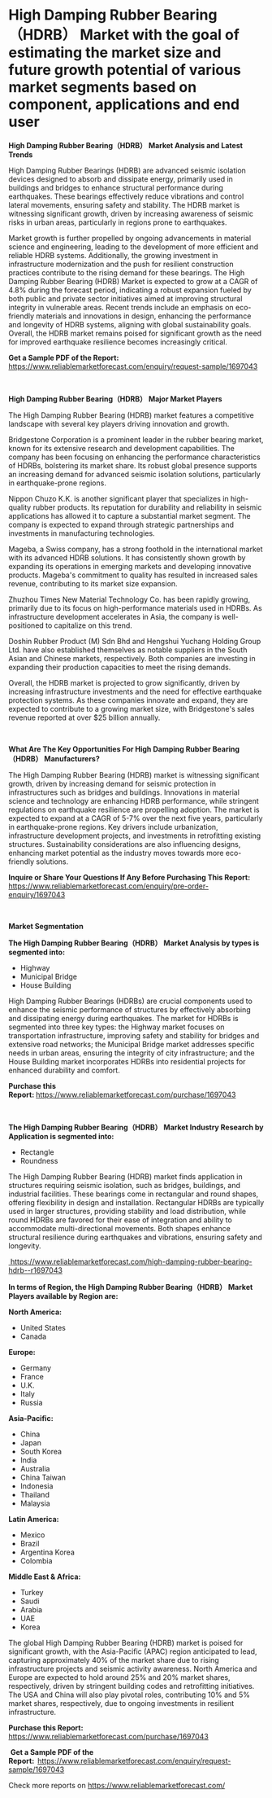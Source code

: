 <p><h1>High Damping Rubber Bearing（HDRB） Market with the goal of estimating the market size and future growth potential of various market segments based on component, applications and end user</h1></p><p><strong>High Damping Rubber Bearing（HDRB） Market Analysis and Latest Trends</strong></p>
<p><p>High Damping Rubber Bearings (HDRB) are advanced seismic isolation devices designed to absorb and dissipate energy, primarily used in buildings and bridges to enhance structural performance during earthquakes. These bearings effectively reduce vibrations and control lateral movements, ensuring safety and stability. The HDRB market is witnessing significant growth, driven by increasing awareness of seismic risks in urban areas, particularly in regions prone to earthquakes.</p><p>Market growth is further propelled by ongoing advancements in material science and engineering, leading to the development of more efficient and reliable HDRB systems. Additionally, the growing investment in infrastructure modernization and the push for resilient construction practices contribute to the rising demand for these bearings. The High Damping Rubber Bearing (HDRB) Market is expected to grow at a CAGR of 4.8% during the forecast period, indicating a robust expansion fueled by both public and private sector initiatives aimed at improving structural integrity in vulnerable areas. Recent trends include an emphasis on eco-friendly materials and innovations in design, enhancing the performance and longevity of HDRB systems, aligning with global sustainability goals. Overall, the HDRB market remains poised for significant growth as the need for improved earthquake resilience becomes increasingly critical.</p></p>
<p><strong>Get a Sample PDF of the Report:&nbsp;</strong> <a href="https://www.reliablemarketforecast.com/enquiry/request-sample/1697043?utm_campaign=1169&utm_medium=2&utm_source=Github&utm_content=ia&utm_term=08012025&utm_id=high-damping-rubber-bearinghdrb">https://www.reliablemarketforecast.com/enquiry/request-sample/1697043</a></p>
<p>&nbsp;</p>
<p><strong>High Damping Rubber Bearing（HDRB） Major Market Players</strong></p>
<p><p>The High Damping Rubber Bearing (HDRB) market features a competitive landscape with several key players driving innovation and growth. </p><p>Bridgestone Corporation is a prominent leader in the rubber bearing market, known for its extensive research and development capabilities. The company has been focusing on enhancing the performance characteristics of HDRBs, bolstering its market share. Its robust global presence supports an increasing demand for advanced seismic isolation solutions, particularly in earthquake-prone regions.</p><p>Nippon Chuzo K.K. is another significant player that specializes in high-quality rubber products. Its reputation for durability and reliability in seismic applications has allowed it to capture a substantial market segment. The company is expected to expand through strategic partnerships and investments in manufacturing technologies.</p><p>Mageba, a Swiss company, has a strong foothold in the international market with its advanced HDRB solutions. It has consistently shown growth by expanding its operations in emerging markets and developing innovative products. Mageba's commitment to quality has resulted in increased sales revenue, contributing to its market size expansion.</p><p>Zhuzhou Times New Material Technology Co. has been rapidly growing, primarily due to its focus on high-performance materials used in HDRBs. As infrastructure development accelerates in Asia, the company is well-positioned to capitalize on this trend.</p><p>Doshin Rubber Product (M) Sdn Bhd and Hengshui Yuchang Holding Group Ltd. have also established themselves as notable suppliers in the South Asian and Chinese markets, respectively. Both companies are investing in expanding their production capacities to meet the rising demands.</p><p>Overall, the HDRB market is projected to grow significantly, driven by increasing infrastructure investments and the need for effective earthquake protection systems. As these companies innovate and expand, they are expected to contribute to a growing market size, with Bridgestone's sales revenue reported at over $25 billion annually.</p></p>
<p>&nbsp;</p>
<p><strong>What Are The Key Opportunities For High Damping Rubber Bearing（HDRB） Manufacturers?</strong></p>
<p><p>The High Damping Rubber Bearing (HDRB) market is witnessing significant growth, driven by increasing demand for seismic protection in infrastructures such as bridges and buildings. Innovations in material science and technology are enhancing HDRB performance, while stringent regulations on earthquake resilience are propelling adoption. The market is expected to expand at a CAGR of 5-7% over the next five years, particularly in earthquake-prone regions. Key drivers include urbanization, infrastructure development projects, and investments in retrofitting existing structures. Sustainability considerations are also influencing designs, enhancing market potential as the industry moves towards more eco-friendly solutions.</p></p>
<p><strong>Inquire or Share Your Questions If Any Before Purchasing This Report:</strong> <a href="https://www.reliablemarketforecast.com/enquiry/pre-order-enquiry/1697043?utm_campaign=1169&utm_medium=2&utm_source=Github&utm_content=ia&utm_term=08012025&utm_id=high-damping-rubber-bearinghdrb">https://www.reliablemarketforecast.com/enquiry/pre-order-enquiry/1697043</a></p>
<p>&nbsp;</p>
<p><strong>Market Segmentation</strong></p>
<p><strong>The High Damping Rubber Bearing（HDRB） Market Analysis by types is segmented into:</strong></p>
<p><ul><li>Highway</li><li>Municipal Bridge</li><li>House Building</li></ul></p>
<p><p>High Damping Rubber Bearings (HDRBs) are crucial components used to enhance the seismic performance of structures by effectively absorbing and dissipating energy during earthquakes. The market for HDRBs is segmented into three key types: the Highway market focuses on transportation infrastructure, improving safety and stability for bridges and extensive road networks; the Municipal Bridge market addresses specific needs in urban areas, ensuring the integrity of city infrastructure; and the House Building market incorporates HDRBs into residential projects for enhanced durability and comfort.</p></p>
<p><strong>Purchase this Report:&nbsp;</strong><a href="https://www.reliablemarketforecast.com/purchase/1697043?utm_campaign=1169&utm_medium=2&utm_source=Github&utm_content=ia&utm_term=08012025&utm_id=high-damping-rubber-bearinghdrb">https://www.reliablemarketforecast.com/purchase/1697043</a></p>
<p>&nbsp;</p>
<p><strong>The High Damping Rubber Bearing（HDRB） Market Industry Research by Application is segmented into:</strong></p>
<p><ul><li>Rectangle</li><li>Roundness</li></ul></p>
<p><p>The High Damping Rubber Bearing (HDRB) market finds application in structures requiring seismic isolation, such as bridges, buildings, and industrial facilities. These bearings come in rectangular and round shapes, offering flexibility in design and installation. Rectangular HDRBs are typically used in larger structures, providing stability and load distribution, while round HDRBs are favored for their ease of integration and ability to accommodate multi-directional movements. Both shapes enhance structural resilience during earthquakes and vibrations, ensuring safety and longevity.</p></p>
<p><a href="https://www.reliablemarketforecast.com/high-damping-rubber-bearing-hdrb--r1697043?utm_campaign=1169&utm_medium=2&utm_source=Github&utm_content=ia&utm_term=08012025&utm_id=high-damping-rubber-bearinghdrb">&nbsp;https://www.reliablemarketforecast.com/high-damping-rubber-bearing-hdrb--r1697043</a></p>
<p><strong>In terms of Region, the High Damping Rubber Bearing（HDRB） Market Players available by Region are:</strong></p>
<p>
    <p> <strong> North America: </strong>
        <ul>
            <li>United States</li>
            <li>Canada</li>
        </ul>
        </p> 
    <p> <strong> Europe: </strong>
        <ul>
            <li>Germany</li>
            <li>France</li>
            <li>U.K.</li>
            <li>Italy</li>
            <li>Russia</li>
        </ul>
        </p> 
    <p> <strong> Asia-Pacific: </strong>
        <ul>
            <li>China</li>
            <li>Japan</li>
            <li>South Korea</li>
            <li>India</li>
            <li>Australia</li>
            <li>China Taiwan</li>
            <li>Indonesia</li>
            <li>Thailand</li>
            <li>Malaysia</li>
        </ul>
        </p> 
    <p> <strong> Latin America: </strong>
        <ul>
            <li>Mexico</li>
            <li>Brazil</li>
            <li>Argentina Korea</li>
            <li>Colombia</li>
        </ul>
        </p> 
    <p> <strong> Middle East & Africa: </strong>
        <ul>
            <li>Turkey</li>
            <li>Saudi</li>
            <li>Arabia</li>
            <li>UAE</li>
            <li>Korea</li>
        </ul>
    </p>
    </p>
<p><p>The global High Damping Rubber Bearing (HDRB) market is poised for significant growth, with the Asia-Pacific (APAC) region anticipated to lead, capturing approximately 40% of the market share due to rising infrastructure projects and seismic activity awareness. North America and Europe are expected to hold around 25% and 20% market shares, respectively, driven by stringent building codes and retrofitting initiatives. The USA and China will also play pivotal roles, contributing 10% and 5% market shares, respectively, due to ongoing investments in resilient infrastructure.</p></p>
<p><strong>Purchase this Report: </strong><a href="https://www.reliablemarketforecast.com/purchase/1697043?utm_campaign=1169&utm_medium=2&utm_source=Github&utm_content=ia&utm_term=08012025&utm_id=high-damping-rubber-bearinghdrb">https://www.reliablemarketforecast.com/purchase/1697043</a></p>
<p>&nbsp;<strong>Get a Sample PDF of the Report:&nbsp;&nbsp;</strong><a href="https://www.reliablemarketforecast.com/enquiry/request-sample/1697043?utm_campaign=1169&utm_medium=2&utm_source=Github&utm_content=ia&utm_term=08012025&utm_id=high-damping-rubber-bearinghdrb">https://www.reliablemarketforecast.com/enquiry/request-sample/1697043</a></p>
<p><strong></strong></p>
<p>Check more reports on <a href="https://www.reliablemarketforecast.com/?utm_campaign=1169&utm_medium=2&utm_source=Github&utm_content=ia&utm_term=08012025&utm_id=high-damping-rubber-bearinghdrb">https://www.reliablemarketforecast.com/</a></p>